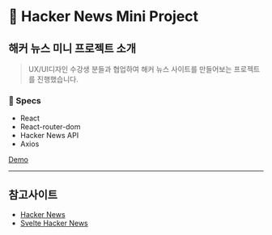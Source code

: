 # 📰 Hacker News Mini Project

## 해커 뉴스 미니 프로젝트 소개

> UX/UI디자인 수강생 분들과 협업하여 해커 뉴스 사이트를 만들어보는 프로젝트를 진행했습니다.

### 🔎 Specs

- React
- React-router-dom
- Hacker News API
- Axios

[Demo](https://hacker-news-mini-project.vercel.app/)

---

## 참고사이트

- [Hacker News](https://news.ycombinator.com/)
- [Svelte Hacker News](https://hn.svelte.dev/top/1)
